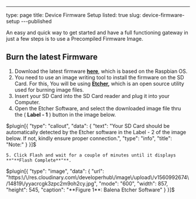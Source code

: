 ---
type: page
title: Device Firmware Setup
listed: true
slug: device-firmware-setup
---published

An easy and quick way to get started and have a full functioning gateway in just a few steps is to use a Precompiled Firmware Image.

## Burn the latest Firmware

1. Download the latest firmware **[here](https://www.rakwireless.com/en/download/LoRa/RAK2245-Pi-HAT#Firmware)**, which is based on the Raspbian OS.
2. You need to use an image writing tool to install the firmware on the SD Card. For this, You will be using **[Etcher](https://www.balena.io/etcher/),** which is an open source utility used for burning image files.
3. Insert your SD Card into the SD Card reader and plug it into your Computer.
4. Open the Etcher Software, and select the downloaded image file thru the ( **Label - 1** ) button in the image below.

$plugin[{
    "type": "callout",
    "data": {
        "text": "Your SD Card should be automatically detected by the Etcher software in the Label - 2 of the image below. If not, kindly ensure proper connection.",
        "type": "info",
        "title": "Note:"
    }
}]$

    5. Click Flash and wait for a couple of minutes until it displays **"**Flash Complete**"**.

$plugin[{
    "type": "image",
    "data": {
        "url": "https:\/\/res.cloudinary.com\/developerhub\/image\/upload\/v1560992674\/14819\/yyacrcgk3zpc2m9oh2cy.jpg",
        "mode": "600",
        "width": 857,
        "height": 545,
        "caption": "**Figure 1**: Balena Etcher Software"
    }
}]$

